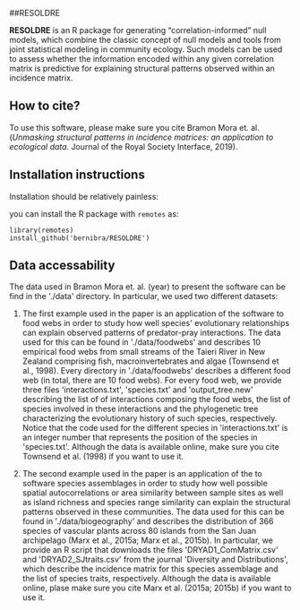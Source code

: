 ##RESOLDRE

**RESOLDRE** is an R package for generating “correlation-informed” null models, which combine the classic concept of null models and tools from joint statistical modeling in community ecology. Such models can be used to assess whether the information encoded within any given correlation matrix is predictive for explaining structural patterns observed within an incidence matrix.

## How to cite?
To use this software, please make sure you cite Bramon Mora et. al. (*Unmasking structural patterns in incidence matrices: an application to ecological data.* Journal of the Royal Society Interface, 2019).

## Installation instructions

Installation should be relatively painless:

you can install the R package with `remotes` as:

```{r}
library(remotes)
install_github('bernibra/RESOLDRE')
```

## Data accessability

The data used in Bramon Mora et. al. (year) to present the software can be find in the './data' directory. In particular, we used two different datasets:

1. The first example used in the paper is an application of the software to food webs in order to study how well species' evolutionary relationships can explain observed patterns of predator-pray interactions. The data used for this can be found in './data/foodwebs' and describes 10 empirical food webs from small streams of the Taieri River in New Zealand comprising fish, macroinvertebrates and algae (Townsend et al., 1998). Every directory in './data/foodwebs' describes a different food web (in total, there are 10 food webs). For every food web, we provide three files 'interactions.txt', 'species.txt' and 'output_tree.new' describing the list of of interactions composing the food webs, the list of species involved in these interactions and the phylogenetic tree characterizing the evolutionary history of such species, respectively. Notice that the code used for the different species in 'interactions.txt' is an integer number that represents the position of the species in 'species.txt'. Although the data is available online, make sure you cite Townsend et al. (1998) if you want to use it.

1. The second example used in the paper is an application of the to software species assemblages in order to study how well possible spatial autocorrelations or area similarity between sample sites as well as island richness and species range similarity can explain the structural patterns observed in these communities. The data used for this can be found in './data/biogeography' and describes the distribution of 366 species of vascular plants across 80 islands from the San Juan archipelago (Marx et al., 2015a; Marx et al., 2015b). In particular, we provide an R script that downloads the files 'DRYAD1\_ComMatrix.csv' and 'DRYAD2\_SJtraits.csv' from the journal 'Diversity and Distributions', which describe the incidence matrix for this species assemblage and the list of species traits, respectively. Although the data is available online, plase make sure you cite Marx et al. (2015a; 2015b) if you want to use it.
